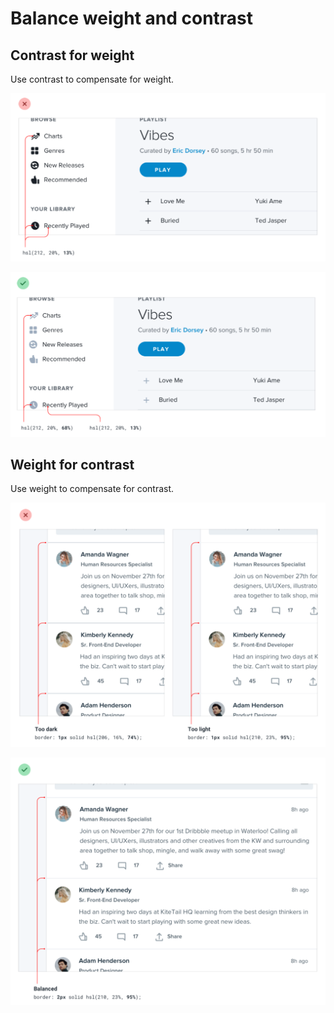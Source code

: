 # Balance weight and contrast

## Contrast for weight

Use contrast to compensate for weight.

![](../.gitbook/assets/contrast-for-weight-before.png)

![](../.gitbook/assets/contrast-for-weight-after.png)

## Weight for contrast

Use weight to compensate for contrast.

![](../.gitbook/assets/weight-for-contrast-before.png)



![](../.gitbook/assets/weight-for-contrast-after.png)
